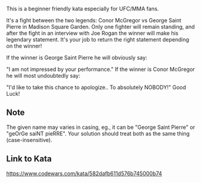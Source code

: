 This is a beginner friendly kata especially for UFC/MMA fans.

It's a fight between the two legends: Conor McGregor vs George Saint Pierre in Madison Square Garden. Only one fighter will remain standing, and after the fight in an interview with Joe Rogan the winner will make his legendary statement. It's your job to return the right statement depending on the winner!

If the winner is George Saint Pierre he will obviously say:

"I am not impressed by your performance."
If the winner is Conor McGregor he will most undoubtedly say:

"I'd like to take this chance to apologize.. To absolutely NOBODY!"
Good Luck!

## Note
The given name may varies in casing, eg., it can be "George Saint Pierre" or "geOrGe saiNT pieRRE". Your solution should treat both as the same thing (case-insensitive).

## Link to Kata
https://www.codewars.com/kata/582dafb611d576b745000b74